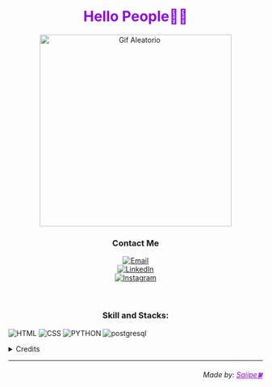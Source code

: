 
<header>

<h1 align="center"> <span style="color:#8e09db">Hello People👋🤭</span> </h1>

<div align="center"><img height="380em" src="https://media.tenor.com/BrNtIejIcXUAAAAd/pixel-art.gif" alt="Gif Aleatorio">
</div>

<h3 align="center"> Contact Me </h3>

<p align="center">
  <a href="mailto:itauandejesus@gmail.com">
    <img alt="Email" src="https://img.shields.io/badge/email-0201544?style=for-the-badge&color=5e09db">
  </a>
    <br>
  <a href="https://www.linkedin.com/in/itauan">
    <img alt="LinkedIn" src="https://img.shields.io/badge/-LinkedIn-020114?style=for-the-badge&color=5e09db">
  </a>
   <br>
  <a href="https://www.instagram.com/tauanpjll/">
    <img alt="Instagram" src="https://img.shields.io/badge/-Instagram-020114?style=for-the-badge&color=5e09db">
  </a>
</p>

</header>

<!--Continued-->

<h3 align="center"> Skill and Stacks:</h3>

![HTML](https://img.shields.io/badge/HTML-000?style=for-the-badge&logo=html5)
![CSS](https://img.shields.io/badge/CSS-000?style=for-the-badge&logo=css3&logoColor=264CE4)
![PYTHON](https://img.shields.io/badge/python-000?style=for-the-badge&logo=python)
![postgresql](https://img.shields.io/badge/postgresql-000?style=for-the-badge&logo=postgresql)


<details align="left">
  <summary>Credits</summary> 
   - Great help by <a href="chat.openai.com/?">Chat GPT</a>
  <br>
</details>

***
<footer> <h6 align="right"> Made by: <a href="https://github.com/saiipe" style="color: #8e09db ">Saiipe🍀</a> </h6> </footer>


